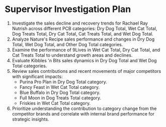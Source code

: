 # Supervisor Investigation Plan

1. Investigate the sales decline and recovery trends for Rachael Ray Nutrish across different PCB categories: Dry Dog Total, Wet Cat Total, Dog Treats Total, Dry Cat Total, Cat Treats Total, and Wet Dog Total.
2. Analyze Nature's Recipe sales performance and changes in Dry Dog Total, Wet Dog Total, and Other Dog Total categories.
3. Examine the performance of 9Lives in Wet Cat Total, Dry Cat Total, and Cat Treats Total to understand growth areas and declines.
4. Evaluate Kibbles 'n Bits sales dynamics in Dry Dog Total and Wet Dog Total categories.
5. Review sales contributions and recent movements of major competitors with significant impacts:
   - Purina Pro Plan in Dry Dog Total category.
   - Fancy Feast in Wet Cat Total category.
   - Blue Buffalo in Dry Dog Total category.
   - Full Moon in Dog Treats Total category.
   - Friskies in Wet Cat Total category.
6. Prioritize understanding the contribution to category change from the competitor brands and correlate with internal brand performance for strategic insights.